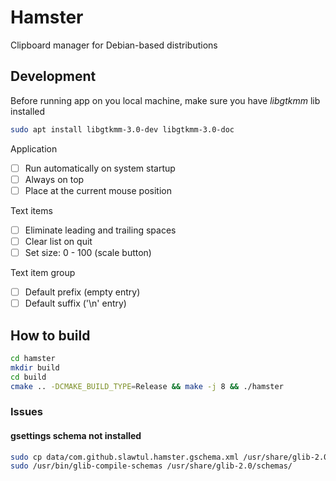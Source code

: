 
# Hamster

Clipboard manager for Debian-based distributions

## Development

Before running app on you local machine, make sure you have *libgtkmm* lib installed

```bash
sudo apt install libgtkmm-3.0-dev libgtkmm-3.0-doc
```


Application

- [ ] Run automatically on system startup
- [ ] Always on top
- [ ] Place at the current mouse position

Text items

- [ ] Eliminate leading and trailing spaces
- [ ] Clear list on quit
- [ ] Set size: 0 - 100 (scale button)

Text item group

- [ ] Default prefix (empty entry)
- [ ] Default suffix ('\n' entry)

## How to build

```bash
cd hamster
mkdir build
cd build
cmake .. -DCMAKE_BUILD_TYPE=Release && make -j 8 && ./hamster
```

### Issues

#### gsettings schema not installed

```bash
sudo cp data/com.github.slawtul.hamster.gschema.xml /usr/share/glib-2.0/schemas/
sudo /usr/bin/glib-compile-schemas /usr/share/glib-2.0/schemas/
```
